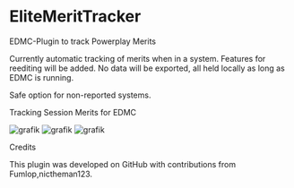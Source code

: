 # EliteMeritTracker
EDMC-Plugin to track Powerplay Merits

Currently automatic tracking of merits when in a system. Features for reediting will be added. 
No data will be exported, all held locally as long as EDMC is running.

Safe option for non-reported systems.


Tracking Session Merits for EDMC

![grafik](https://github.com/user-attachments/assets/6bd5c364-aa41-40b7-9d06-0f8b630567a0)
![grafik](https://github.com/user-attachments/assets/a27158e4-4e9e-4bed-9aa2-74ffef88f519)
![grafik](https://github.com/user-attachments/assets/360e619f-5536-434e-a865-2805b9be6ade)


Credits

This plugin was developed on GitHub with contributions from Fumlop,nictheman123.
